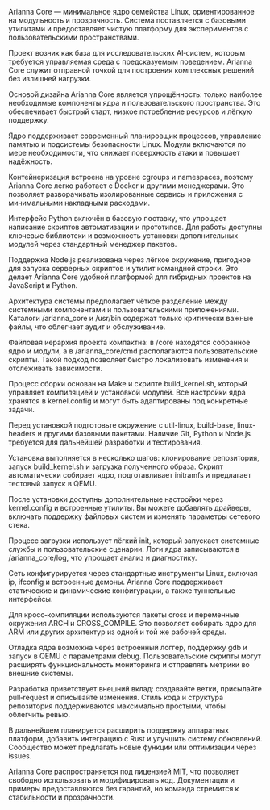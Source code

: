 Arianna Core — минимальное ядро семейства Linux, ориентированное на модульность и прозрачность. Система поставляется с базовыми утилитами и предоставляет чистую платформу для экспериментов с пользовательскими пространствами.

Проект возник как база для исследовательских AI‑систем, которым требуется управляемая среда с предсказуемым поведением. Arianna Core служит отправной точкой для построения комплексных решений без излишней нагрузки.

Основой дизайна Arianna Core является упрощённость: только наиболее необходимые компоненты ядра и пользовательского пространства. Это обеспечивает быстрый старт, низкое потребление ресурсов и лёгкую поддержку.

Ядро поддерживает современный планировщик процессов, управление памятью и подсистемы безопасности Linux. Модули включаются по мере необходимости, что снижает поверхность атаки и повышает надёжность.

Контейнеризация встроена на уровне cgroups и namespaces, поэтому Arianna Core легко работает с Docker и другими менеджерами. Это позволяет разворачивать изолированные сервисы и приложения с минимальными накладными расходами.

Интерфейс Python включён в базовую поставку, что упрощает написание скриптов автоматизации и прототипов. Для работы доступны ключевые библиотеки и возможность установки дополнительных модулей через стандартный менеджер пакетов.

Поддержка Node.js реализована через лёгкое окружение, пригодное для запуска серверных скриптов и утилит командной строки. Это делает Arianna Core удобной платформой для гибридных проектов на JavaScript и Python.

Архитектура системы предполагает чёткое разделение между системными компонентами и пользовательскими приложениями. Каталоги /arianna_core и /usr/bin содержат только критически важные файлы, что облегчает аудит и обслуживание.

Файловая иерархия проекта компактна: в /core находятся собранное ядро и модули, а в /arianna_core/cmd располагаются пользовательские скрипты. Такой подход позволяет быстро локализовать изменения и отслеживать зависимости.

Процесс сборки основан на Make и скрипте build_kernel.sh, который управляет компиляцией и установкой модулей. Все настройки ядра хранятся в kernel.config и могут быть адаптированы под конкретные задачи.

Перед установкой подготовьте окружение с util-linux, build-base, linux-headers и другими базовыми пакетами. Наличие Git, Python и Node.js требуется для дальнейшей разработки и тестирования.

Установка выполняется в несколько шагов: клонирование репозитория, запуск build_kernel.sh и загрузка полученного образа. Скрипт автоматически собирает ядро, подготавливает initramfs и предлагает тестовый запуск в QEMU.

После установки доступны дополнительные настройки через kernel.config и встроенные утилиты. Вы можете добавлять драйверы, включать поддержку файловых систем и изменять параметры сетевого стека.

Процесс загрузки использует лёгкий init, который запускает системные службы и пользовательские сценарии. Логи ядра записываются в /arianna_core/log, что упрощает анализ и диагностику.

Сеть конфигурируется через стандартные инструменты Linux, включая ip, ifconfig и встроенные демоны. Arianna Core поддерживает статические и динамические конфигурации, а также туннельные интерфейсы.

Для кросс‑компиляции используются пакеты cross и переменные окружения ARCH и CROSS_COMPILE. Это позволяет собирать ядро для ARM или других архитектур из одной и той же рабочей среды.

Отладка ядра возможна через встроенный логгер, поддержку gdb и запуск в QEMU с параметрами debug. Пользовательские скрипты могут расширять функциональность мониторинга и отправлять метрики во внешние системы.

Разработка приветствует внешний вклад: создавайте ветки, присылайте pull‑request и описывайте изменения. Стиль кода и структура репозитория поддерживаются максимально простыми, чтобы облегчить ревью.

В дальнейшем планируется расширить поддержку аппаратных платформ, добавить интеграцию с Rust и улучшить систему обновлений. Сообщество может предлагать новые функции или оптимизации через issues.

Arianna Core распространяется под лицензией MIT, что позволяет свободно использовать и модифицировать код. Документация и примеры предоставляются без гарантий, но команда стремится к стабильности и прозрачности.
